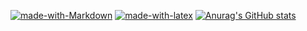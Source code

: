 [![made-with-Markdown](https://img.shields.io/badge/Made%20with-Markdown-1f425f.svg)](http://commonmark.org) [![made-with-latex](https://img.shields.io/badge/Made%20with-LaTeX-1f425f.svg)](https://www.latex-project.org/)
[![Anurag's GitHub stats](https://github-readme-stats.vercel.app/api?username=auchnurluca)](https://github.com/auchnurluca/github-readme-stats)
